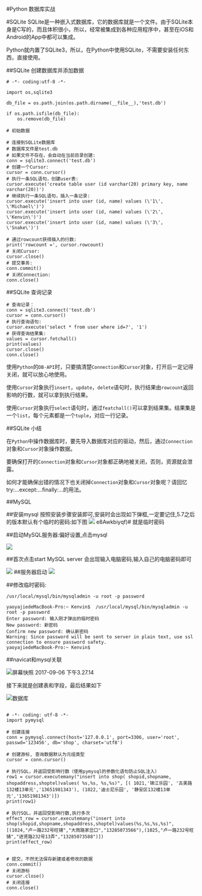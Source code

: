 #Python 数据库实战


#SQLite
SQLite是一种嵌入式数据库，它的数据库就是一个文件。由于SQLite本身是C写的，而且体积很小，所以，经常被集成到各种应用程序中，甚至在iOS和Android的App中都可以集成。

Python就内置了SQLite3，所以，在Python中使用SQLite，不需要安装任何东西，直接使用。

##SQLite 创建数据库并添加数据
```
# -*- coding:utf-8 -*-

import os,sqlite3

db_file = os.path.join(os.path.dirname(__file__),'test.db')

if os.path.isfile(db_file):
    os.remove(db_file)

# 初始数据

# 连接到SQLite数据库
# 数据库文件是test.db
# 如果文件不存在，会自动在当前目录创建:
conn = sqlite3.connect('test.db')
# 创建一个Cursor:
cursor = conn.cursor()
# 执行一条SQL语句，创建user表:
cursor.execute('create table user (id varchar(20) primary key, name varchar(20))')
# 继续执行一条SQL语句，插入一条记录:
cursor.execute('insert into user (id, name) values (\'1\', \'Michael\')')
cursor.execute('insert into user (id, name) values (\'2\', \'Kenvin\')')
cursor.execute('insert into user (id, name) values (\'3\', \'Snake\')')

# 通过rowcount获得插入的行数:
print('rowcount =', cursor.rowcount)
# 关闭Cursor:
cursor.close()
# 提交事务:
conn.commit()
# 关闭Connection:
conn.close()
```

##SQLite  查询记录

```
# 查询记录：
conn = sqlite3.connect('test.db')
cursor = conn.cursor()
# 执行查询语句:
cursor.execute('select * from user where id=?', '1')
# 获得查询结果集:
values = cursor.fetchall()
print(values)
cursor.close()
conn.close()
```
使用```Python```的```DB-API```时，只要搞清楚```Connection```和```Cursor```对象，打开后一定记得关闭，就可以放心地使用。

使用```Cursor```对象执行```insert```，```update```，```delete```语句时，执行结果由```rowcount```返回影响的行数，就可以拿到执行结果。

使用```Cursor```对象执行```select```语句时，通过```featchall()```可以拿到结果集。结果集是一个```list```，每个元素都是一个```tuple```，对应一行记录。

##SQLite  小结

在```Python```中操作数据库时，要先导入数据库对应的驱动，然后，通过```Connection```对象和```Cursor```对象操作数据。

要确保打开的```Connection```对象和```Cursor```对象都正确地被关闭，否则，资源就会泄露。

如何才能确保出错的情况下也关闭掉```Connection```对象和```Cursor```对象呢？请回忆try:...except:...finally:...的用法。



##MySQL 


##安装mysql
按照安装步骤安装即可,安装时会出现如下弹框,一定要记住,5.7之后的版本默认有个临时的密码:如下图 
![](http://img.blog.csdn.net/20170801113905727?watermark/2/text/aHR0cDovL2Jsb2cuY3Nkbi5uZXQva3VhbmdkYWNhaWt1YW5n/font/5a6L5L2T/fontsize/400/fill/I0JBQkFCMA==/dissolve/70/gravity/SouthEast)
e8Awkbiyqf)# 就是临时密码 

##启动MySQL服务器:偏好设置,点击mysql 

![](http://img.blog.csdn.net/20170801114042077?watermark/2/text/aHR0cDovL2Jsb2cuY3Nkbi5uZXQva3VhbmdkYWNhaWt1YW5n/font/5a6L5L2T/fontsize/400/fill/I0JBQkFCMA==/dissolve/70/gravity/SouthEast)

##首次点击start MySQL server 会出现输入电脑密码,输入自己的电脑密码即可 

![](http://img.blog.csdn.net/20170801114219885?watermark/2/text/aHR0cDovL2Jsb2cuY3Nkbi5uZXQva3VhbmdkYWNhaWt1YW5n/font/5a6L5L2T/fontsize/400/fill/I0JBQkFCMA==/dissolve/70/gravity/SouthEast)
##服务器启动 
![](http://img.blog.csdn.net/20170801114333280?watermark/2/text/aHR0cDovL2Jsb2cuY3Nkbi5uZXQva3VhbmdkYWNhaWt1YW5n/font/5a6L5L2T/fontsize/400/fill/I0JBQkFCMA==/dissolve/70/gravity/SouthEast)

##修改临时密码:

```
/usr/local/mysql/bin/mysqladmin -u root -p password

yaoyajiedeMacBook-Pro:~ Kenvin$  /usr/local/mysql/bin/mysqladmin -u root -p password
Enter password: 输入刚才弹出的临时密码
New password: 新密码
Confirm new password: 确认新密码
Warning: Since password will be sent to server in plain text, use ssl connection to ensure password safety.
yaoyajiedeMacBook-Pro:~ Kenvin$  
```

##navicat和mysql关联

![屏幕快照 2017-09-06 下午3.27.14](http://ovsiiuil2.bkt.clouddn.com/2017-09-06-%E5%B1%8F%E5%B9%95%E5%BF%AB%E7%85%A7%202017-09-06%20%E4%B8%8B%E5%8D%883.27.14.png)

接下来就是创建表和字段，最后结果如下


![数据库](http://ovsiiuil2.bkt.clouddn.com/2017-09-06-%E5%B1%8F%E5%B9%95%E5%BF%AB%E7%85%A7%202017-09-06%20%E4%B8%8B%E5%8D%883.11.33.png)


```

# -*- coding: utf-8 -*-
import pymysql

# 创建连接
conn = pymysql.connect(host='127.0.0.1', port=3306, user='root', passwd='123456', db='shop', charset='utf8')

# 创建游标, 查询数据默认为元组类型
cursor = conn.cursor()

# 执行SQL，并返回受影响行数（使用pymysql的参数化语句防止SQL注入）
row1 = cursor.executemany("insert into shop( shopid,shopname, shopaddress,shoptel)values( %s,%s, %s,%s)", [( 1021,'锦江乐园', '古美路132楼13单元','13651981343'), (1022,'迪士尼乐园', '静安区132楼13单元','13651981343')])
print(row1)

# 执行SQL，并返回受影响行数,执行多次
effect_row = cursor.executemany("insert into shop(shopid,shopname,shopaddress,shoptel)values(%s,%s,%s,%s)", [(1024,"卢一路232号旺铺","大雨路家岔口","13285073566"),(1025,"卢一路232号旺铺","进贤路232号13弄","13285073588")])
print(effect_row)


# 提交，不然无法保存新建或者修改的数据
conn.commit()
# 关闭游标
cursor.close()
# 关闭连接
conn.close()
```

